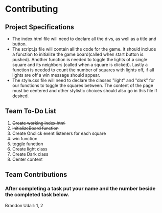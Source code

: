 # Contributing

## Project Specifications

- The index.html file will need to declare all the divs, as well as a title and button. 
- The script.js file will contain all the code for the game. It should include a function to initialize the game board(called when start button is pushed). Another function is needed to toggle the lights of a single square and its neighbors (called when a square is clicked). Lastly a function is needed to count the number of squares with lights off, if all lights are off a win message should appear.
- The style.css file will need to declare the classes "light" and "dark" for our functions to toggle the squares between. The content of the page must be centered and other stylistic choices should also go in this file if desired.

## Team To-Do List

1. ~~Create working index.html~~
2. ~~initializeBoard function~~
3. Create Onclick event listeners for each square
4. win function
5. toggle function
6. Create light class
7. Create Dark class
8. Center content

## Team Contributions

### After completing a task put your name and the number beside the completed task below.
Brandon Udall: 1, 2
